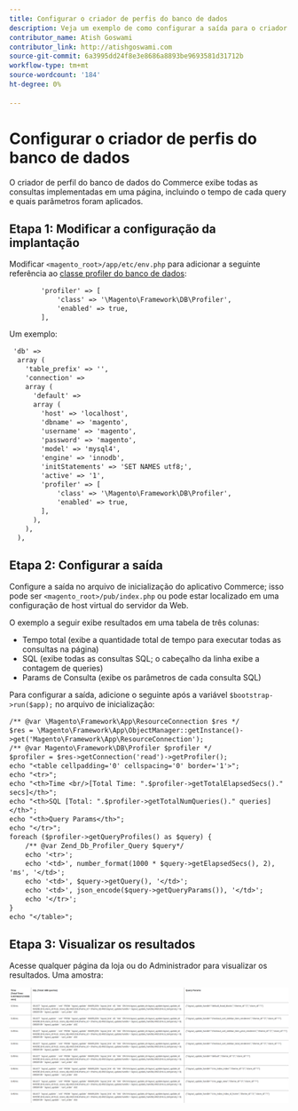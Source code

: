 ```yaml
---
title: Configurar o criador de perfis do banco de dados
description: Veja um exemplo de como configurar a saída para o criador de perfis do banco de dados.
contributor_name: Atish Goswami
contributor_link: http://atishgoswami.com
source-git-commit: 6a3995dd24f8e3e8686a8893be9693581d31712b
workflow-type: tm+mt
source-wordcount: '184'
ht-degree: 0%

---
```



# Configurar o criador de perfis do banco de dados

O criador de perfil do banco de dados do Commerce exibe todas as consultas implementadas em uma página, incluindo o tempo de cada query e quais parâmetros foram aplicados.

## Etapa 1: Modificar a configuração da implantação

Modificar `<magento_root>/app/etc/env.php` para adicionar a seguinte referência ao [classe profiler do banco de dados](https://github.com/magento/magento2/tree/2.4/lib/internal/Magento/Framework/DB/Profiler.php):

```php?start_inline=1
        'profiler' => [
            'class' => '\Magento\Framework\DB\Profiler',
            'enabled' => true,
        ],
```

Um exemplo:

```php?start_inline=1
 'db' =>
  array (
    'table_prefix' => '',
    'connection' =>
    array (
      'default' =>
      array (
        'host' => 'localhost',
        'dbname' => 'magento',
        'username' => 'magento',
        'password' => 'magento',
        'model' => 'mysql4',
        'engine' => 'innodb',
        'initStatements' => 'SET NAMES utf8;',
        'active' => '1',
        'profiler' => [
            'class' => '\Magento\Framework\DB\Profiler',
            'enabled' => true,
        ],
      ),
    ),
  ),
```

## Etapa 2: Configurar a saída

Configure a saída no arquivo de inicialização do aplicativo Commerce; isso pode ser `<magento_root>/pub/index.php` ou pode estar localizado em uma configuração de host virtual do servidor da Web.

O exemplo a seguir exibe resultados em uma tabela de três colunas:

- Tempo total (exibe a quantidade total de tempo para executar todas as consultas na página)
- SQL (exibe todas as consultas SQL; o cabeçalho da linha exibe a contagem de queries)
- Params de Consulta (exibe os parâmetros de cada consulta SQL)

Para configurar a saída, adicione o seguinte após a variável `$bootstrap->run($app);` no arquivo de inicialização:

```php?start_inline=1
/** @var \Magento\Framework\App\ResourceConnection $res */
$res = \Magento\Framework\App\ObjectManager::getInstance()->get('Magento\Framework\App\ResourceConnection');
/** @var Magento\Framework\DB\Profiler $profiler */
$profiler = $res->getConnection('read')->getProfiler();
echo "<table cellpadding='0' cellspacing='0' border='1'>";
echo "<tr>";
echo "<th>Time <br/>[Total Time: ".$profiler->getTotalElapsedSecs()." secs]</th>";
echo "<th>SQL [Total: ".$profiler->getTotalNumQueries()." queries]</th>";
echo "<th>Query Params</th>";
echo "</tr>";
foreach ($profiler->getQueryProfiles() as $query) {
    /** @var Zend_Db_Profiler_Query $query*/
    echo '<tr>';
    echo '<td>', number_format(1000 * $query->getElapsedSecs(), 2), 'ms', '</td>';
    echo '<td>', $query->getQuery(), '</td>';
    echo '<td>', json_encode($query->getQueryParams()), '</td>';
    echo '</tr>';
}
echo "</table>";
```

## Etapa 3: Visualizar os resultados

Acesse qualquer página da loja ou do Administrador para visualizar os resultados. Uma amostra:

![Resultados do perfil do banco de dados de exemplo](../../assets/configuration/db-profiler-results.png)
